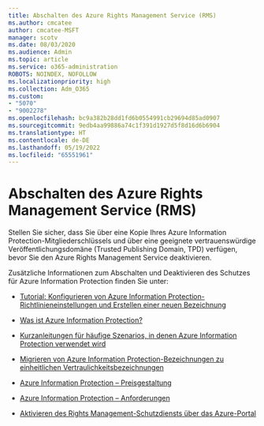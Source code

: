```yaml
---
title: Abschalten des Azure Rights Management Service (RMS)
ms.author: cmcatee
author: cmcatee-MSFT
manager: scotv
ms.date: 08/03/2020
ms.audience: Admin
ms.topic: article
ms.service: o365-administration
ROBOTS: NOINDEX, NOFOLLOW
ms.localizationpriority: high
ms.collection: Adm_O365
ms.custom:
- "5070"
- "9002278"
ms.openlocfilehash: bc9a382b28dd1fd6b0554991cb29694d85ad0907
ms.sourcegitcommit: 9edb4aa99886a74c1f391d1927d5f8d16d6b6904
ms.translationtype: HT
ms.contentlocale: de-DE
ms.lasthandoff: 05/19/2022
ms.locfileid: "65551961"
---
```

# <a name="decommission-azure-rights-management-service-rms"></a>Abschalten des Azure Rights Management Service (RMS)

Stellen Sie sicher, dass Sie über eine Kopie Ihres Azure Information Protection-Mitgliederschlüssels und über eine geeignete vertrauenswürdige Veröffentlichungsdomäne (Trusted Publishing Domain, TPD) verfügen, bevor Sie den Azure Rights Management Service deaktivieren.

Zusätzliche Informationen zum Abschalten und Deaktivieren des Schutzes für Azure Information Protection finden Sie unter:

- [Tutorial: Konfigurieren von Azure Information Protection-Richtlinieneinstellungen und Erstellen einer neuen Bezeichnung](https://docs.microsoft.com/azure/information-protection/get-started/infoprotect-quick-start-tutorial)
- [Was ist Azure Information Protection?](https://docs.microsoft.com/azure/information-protection/what-is-information-protection)
- [Kurzanleitungen für häufige Szenarios, in denen Azure Information Protection verwendet wird](https://docs.microsoft.com/azure/information-protection/how-to-guides)  
    
- [Migrieren von Azure Information Protection-Bezeichnungen zu einheitlichen Vertraulichkeitsbezeichnungen](https://docs.microsoft.com/azure/information-protection/configure-policy-migrate-labels)  
    
- [Azure Information Protection – Preisgestaltung](https://azure.microsoft.com/solutions/information-protection)  
    
- [Azure Information Protection – Anforderungen](https://docs.microsoft.com/azure/information-protection/get-started/requirements)  
    
- [Aktivieren des Rights Management-Schutzdiensts über das Azure-Portal](https://docs.microsoft.com/azure/information-protection/deploy-use/activate-azure)